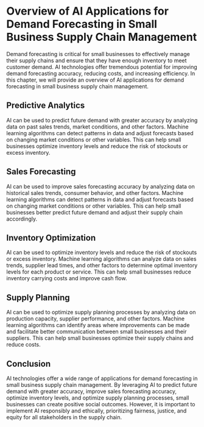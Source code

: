 Overview of AI Applications for Demand Forecasting in Small Business Supply Chain Management
======================================================================================================================================================

Demand forecasting is critical for small businesses to effectively manage their supply chains and ensure that they have enough inventory to meet customer demand. AI technologies offer tremendous potential for improving demand forecasting accuracy, reducing costs, and increasing efficiency. In this chapter, we will provide an overview of AI applications for demand forecasting in small business supply chain management.

Predictive Analytics
--------------------

AI can be used to predict future demand with greater accuracy by analyzing data on past sales trends, market conditions, and other factors. Machine learning algorithms can detect patterns in data and adjust forecasts based on changing market conditions or other variables. This can help small businesses optimize inventory levels and reduce the risk of stockouts or excess inventory.

Sales Forecasting
-----------------

AI can be used to improve sales forecasting accuracy by analyzing data on historical sales trends, consumer behavior, and other factors. Machine learning algorithms can detect patterns in data and adjust forecasts based on changing market conditions or other variables. This can help small businesses better predict future demand and adjust their supply chain accordingly.

Inventory Optimization
----------------------

AI can be used to optimize inventory levels and reduce the risk of stockouts or excess inventory. Machine learning algorithms can analyze data on sales trends, supplier lead times, and other factors to determine optimal inventory levels for each product or service. This can help small businesses reduce inventory carrying costs and improve cash flow.

Supply Planning
---------------

AI can be used to optimize supply planning processes by analyzing data on production capacity, supplier performance, and other factors. Machine learning algorithms can identify areas where improvements can be made and facilitate better communication between small businesses and their suppliers. This can help small businesses optimize their supply chains and reduce costs.

Conclusion
----------

AI technologies offer a wide range of applications for demand forecasting in small business supply chain management. By leveraging AI to predict future demand with greater accuracy, improve sales forecasting accuracy, optimize inventory levels, and optimize supply planning processes, small businesses can create positive social outcomes. However, it is important to implement AI responsibly and ethically, prioritizing fairness, justice, and equity for all stakeholders in the supply chain.
